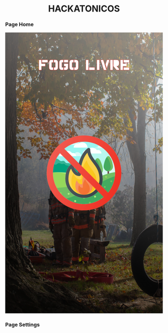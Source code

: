 <!DOCTYPE html>
<html lang="en">

<head>
    <center>
        <h1>HACKATONICOS</h1>
    </center>
</head>

<body>
    <div>
        <h3>Page Home</h3>
        <img src="images/home.jpg" />
    </div>
    <div>
        <h3>Page Settings</h3>
        <img scr=images/settings.png>
    </div>
</body>

</html>
